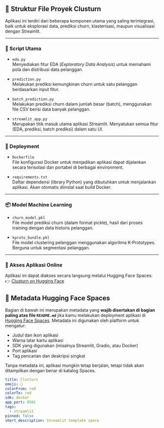 ## 📁 Struktur File Proyek Clusturn

Aplikasi ini terdiri dari beberapa komponen utama yang saling terintegrasi, baik untuk eksplorasi data, prediksi churn, klasterisasi, maupun visualisasi dengan Streamlit.

---

### 🧪 Script Utama

- `eda.py`  
  Menyediakan fitur EDA (_Exploratory Data Analysis_) untuk memahami pola dan distribusi data pelanggan.

- `prediction.py`  
  Melakukan prediksi kemungkinan churn untuk satu pelanggan berdasarkan input fitur.

- `batch_prediction.py`  
  Melakukan prediksi churn dalam jumlah besar (batch), menggunakan file CSV berisi data banyak pelanggan.

- `streamlit_app.py`  
  Merupakan titik masuk utama aplikasi Streamlit. Menyatukan semua fitur (EDA, prediksi, batch prediksi) dalam satu UI.

---

### 🐳 Deployment

- `Dockerfile`  
  File konfigurasi Docker untuk menjadikan aplikasi dapat dijalankan secara terisolasi dan portabel di berbagai environment.

- `requirements.txt`  
  Daftar dependensi (library Python) yang dibutuhkan untuk menjalankan aplikasi. Akan otomatis diinstal saat build Docker.

---

### 📦 Model Machine Learning

- `churn_model.pkl`  
  File model prediksi churn (dalam format pickle), hasil dari proses training dengan data historis pelanggan.

- `kproto_bundle.pkl`  
  File model clustering pelanggan menggunakan algoritma K-Prototypes. Berguna untuk segmentasi pelanggan.

---

### 🔗 Akses Aplikasi Online

Aplikasi ini dapat diakses secara langsung melalui Hugging Face Spaces:  
👉 [Clusturn on Hugging Face](https://huggingface.co/spaces/azhar-muhammad/clusturn)

## 🧾 Metadata Hugging Face Spaces

Bagian di bawah ini merupakan metadata yang **wajib disertakan di bagian paling atas file `README.md`** jika kamu melakukan deployment aplikasi di [Hugging Face Spaces](https://huggingface.co/spaces). Metadata ini digunakan oleh platform untuk mengatur:

- Judul dan ikon aplikasi
- Warna latar kartu aplikasi
- SDK yang digunakan (misalnya Streamlit, Gradio, atau Docker)
- Port aplikasi
- Tag pencarian dan deskripsi singkat

Tanpa metadata ini, aplikasi mungkin tetap berjalan, tetapi tidak akan ditampilkan dengan benar di katalog Spaces.

```yaml
title: Clusturn
emoji: 🚀
colorFrom: red
colorTo: red
sdk: docker
app_port: 8501
tags:
  - streamlit
pinned: false
short_description: Streamlit template space
